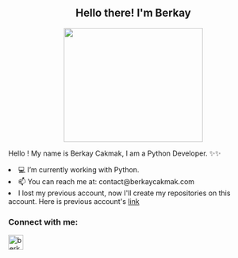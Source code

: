 <h2 align="center">Hello there! I'm Berkay</h1>
<div align="center"><img src="https://c.tenor.com/oC_e7R9GvZ8AAAAC/rick-and-morty-rtj.gif" width="280" height="230"  /> </div>


Hello ! My name is Berkay Cakmak, I am a Python Developer. ✨✨  
<li> 💻 I’m currently working with Python.</li>
<li> 📫 You can reach me at: contact@berkaycakmak.com </li>

<li> I lost my previous account, now I'll create my repositories on this account. Here is previous account's <a href="https://github.com/berkaycakmak">link</a> </li>

<h3 align="left">Connect with me:</h3>
<p align="left">
<a href="https://www.linkedin.com/in/berkay-cakmak/" target="blank" rel=”noopener”><img align="center" src="https://upload.wikimedia.org/wikipedia/commons/c/ca/LinkedIn_logo_initials.png" alt="berkaycakmak" height="30" width="30" /></a>
